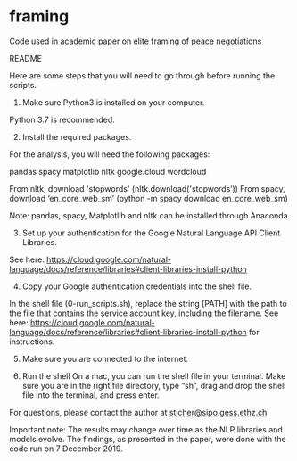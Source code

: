 # framing
Code used in academic paper on elite framing of peace negotiations


README

Here are some steps that you will need to go through before running the scripts. 

1. Make sure Python3 is installed on your computer.

Python 3.7 is recommended.

2. Install the required packages.

For the analysis, you will need the following packages:

pandas
spacy
matplotlib
nltk
google.cloud
wordcloud


From nltk, download 'stopwords' (nltk.download('stopwords’))
From spacy, download ‘en_core_web_sm’ (python -m spacy download en_core_web_sm)

Note: pandas, spacy, Matplotlib and nltk can be installed through Anaconda 

3. Set up your authentication for the Google Natural Language API Client Libraries.

See here: https://cloud.google.com/natural-language/docs/reference/libraries#client-libraries-install-python

4. Copy your Google authentication credentials into the shell file.

In the shell file (0-run_scripts.sh), replace the string [PATH] with the path to the file that contains the service account key, including the filename. See here: https://cloud.google.com/natural-language/docs/reference/libraries#client-libraries-install-python for instructions.

5. Make sure you are connected to the internet.

6. Run the shell
On a mac, you can run the shell file in your terminal. Make sure you are in the right file directory, type “sh”, drag and drop the shell file into the terminal, and press enter.

For questions, please contact the author at sticher@sipo.gess.ethz.ch

Important note: The results may change over time as the NLP libraries and models evolve. The findings, as presented in the paper, were done with the code run on 7 December 2019.
